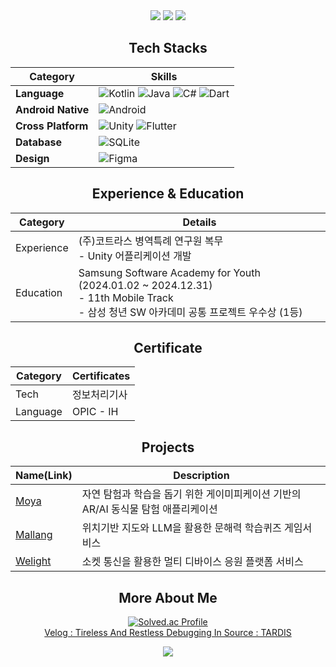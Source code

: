 
<div align="center">
  <img src="https://capsule-render.vercel.app/api?type=Soft&color=003B6F&height=50&width=50"/>
  <img src="https://capsule-render.vercel.app/api?type=Soft&color=222222&text=TARDIS&descAlignY=80&fontColor=ffffff&desc=Tireless%20And%20Restless%20Debugging%20In%20Source"/>
  <img src="https://capsule-render.vercel.app/api?type=Soft&color=003B6F&height=50&width=50"/>

## Tech Stacks

| Category | Skills |
|------|------|
| **Language** | ![Kotlin](https://img.shields.io/badge/Kotlin-%237F52FF.svg?style=flat-square&logo=kotlin&logoColor=white) ![Java](https://img.shields.io/badge/-Java-007396?style=flat-square&logo=java&logoColor=white) ![C#](https://img.shields.io/badge/C%23-%23239120.svg?style=flat-square&logo=csharp&logoColor=white) ![Dart](https://img.shields.io/badge/-Dart-0175C2?style=flat-square&logo=dart&logoColor=white) |
| **Android Native** | ![Android](https://img.shields.io/badge/-Android-3DDC84?style=flat-square&logo=android&logoColor=white) |
| **Cross Platform** | ![Unity](https://img.shields.io/badge/-Unity-000000?style=flat-square&logo=unity&logoColor=white) ![Flutter](https://img.shields.io/badge/-Flutter-02569B?style=flat-square&logo=flutter&logoColor=white) |
| **Database** | ![SQLite](https://img.shields.io/badge/SQLite-%2307405e.svg?style=flat-square&logo=sqlite&logoColor=white) |
| **Design** | ![Figma](https://img.shields.io/badge/Figma-F24E1E?style=flat-square&logo=figma&logoColor=white) |

## Experience & Education
| Category | Details |
|-----|-------|
| Experience | (주)코트라스 병역특례 연구원 복무</br> - Unity 어플리케이션 개발 |
| Education | Samsung Software Academy for Youth (2024.01.02 ~ 2024.12.31) </br> - 11th Mobile Track</br> - 삼성 청년 SW 아카데미 공통 프로젝트 우수상 (1등)|

## Certificate
| Category | Certificates |
|------|------|
| Tech | 정보처리기사 |
| Language | OPIC - IH |

## Projects
| Name(Link) | Description |
|------|------|
| [Moya](https://github.com/DrSkele/moya) | 자연 탐험과 학습을 돕기 위한 게이미피케이션 기반의 AR/AI 동식물 탐험 애플리케이션 |
| [Mallang](https://github.com/DrSkele/mallang) | 위치기반 지도와 LLM을 활용한 문해력 학습퀴즈 게임서비스 |
| [Welight](https://github.com/SSAFY-D209-WELIGHT/WELIGHT) | 소켓 통신을 활용한 멀티 디바이스 응원 플랫폼 서비스 |

## More About Me
[![Solved.ac Profile](http://mazassumnida.wtf/api/v2/generate_badge?boj=skele)](https://solved.ac/skele/)<br/>
[Velog : Tireless And Restless Debugging In Source : TARDIS](https://velog.io/@drskele/posts)

  <img src="https://capsule-render.vercel.app/api?type=Soft&color=003B6F&height=50&width=50"/>
  
</div>
